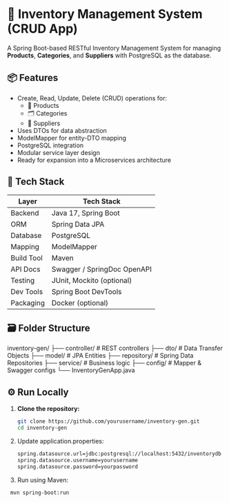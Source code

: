 # 🛒 Inventory Management System (CRUD App)

A Spring Boot-based RESTful Inventory Management System for managing **Products**, **Categories**, and **Suppliers** with PostgreSQL as the database.

## 📦 Features

- Create, Read, Update, Delete (CRUD) operations for:
  - 🧴 Products
  - 🗂️ Categories
  - 🚚 Suppliers
- Uses DTOs for data abstraction
- ModelMapper for entity-DTO mapping
- PostgreSQL integration
- Modular service layer design
- Ready for expansion into a Microservices architecture

## 🧰 Tech Stack

| Layer         | Tech Stack                       |
|---------------|----------------------------------|
| Backend       | Java 17, Spring Boot             |
| ORM           | Spring Data JPA                  |
| Database      | PostgreSQL                       |
| Mapping       | ModelMapper                      |
| Build Tool    | Maven                            |
| API Docs      | Swagger / SpringDoc OpenAPI      |
| Testing       | JUnit, Mockito (optional)        |
| Dev Tools     | Spring Boot DevTools             |
| Packaging     | Docker (optional)                |

## 🗃️ Folder Structure
inventory-gen/
├── controller/         # REST controllers
├── dto/                # Data Transfer Objects
├── model/              # JPA Entities
├── repository/         # Spring Data Repositories
├── service/            # Business logic
├── config/             # Mapper & Swagger configs
└── InventoryGenApp.java
## ⚙️ Run Locally

1. **Clone the repository:**

   ```bash
   git clone https://github.com/yourusername/inventory-gen.git
   cd inventory-gen
2.	Update application.properties:
     ```bash
     spring.datasource.url=jdbc:postgresql://localhost:5432/inventorydb
     spring.datasource.username=yourusername
     spring.datasource.password=yourpassword
3.	Run using Maven:
   ```bash
    mvn spring-boot:run
